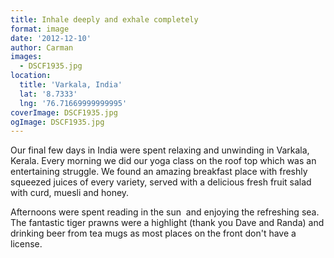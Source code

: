 ```yaml
---
title: Inhale deeply and exhale completely
format: image
date: '2012-12-10'
author: Carman
images:
  - DSCF1935.jpg
location:
  title: 'Varkala, India'
  lat: '8.7333'
  lng: '76.71669999999995'
coverImage: DSCF1935.jpg
ogImage: DSCF1935.jpg
---
```


Our final few days in India were spent relaxing and unwinding in Varkala, Kerala. Every morning we did our yoga class on the roof top which was an entertaining struggle. We found an amazing breakfast place with freshly squeezed juices of every variety, served with a delicious fresh fruit salad with curd, muesli and honey.

Afternoons were spent reading in the sun  and enjoying the refreshing sea. The fantastic tiger prawns were a highlight (thank you Dave and Randa) and drinking beer from tea mugs as most places on the front don't have a license.
